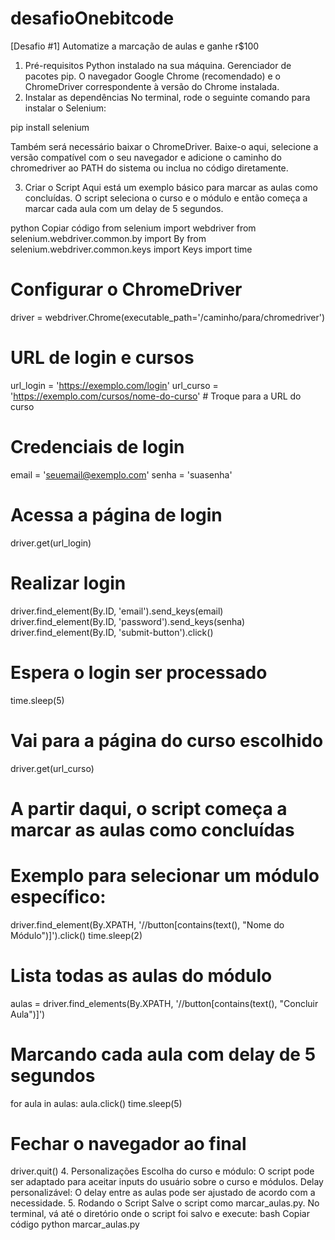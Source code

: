 # desafioOnebitcode
[Desafio #1] Automatize a marcação de aulas e ganhe r$100
1. Pré-requisitos
Python instalado na sua máquina.
Gerenciador de pacotes pip.
O navegador Google Chrome (recomendado) e o ChromeDriver correspondente à versão do Chrome instalada.
2. Instalar as dependências
No terminal, rode o seguinte comando para instalar o Selenium:

pip install selenium

Também será necessário baixar o ChromeDriver. Baixe-o aqui, selecione a versão compatível com o seu navegador e adicione o caminho do chromedriver ao PATH do sistema ou inclua no código diretamente.

3. Criar o Script
Aqui está um exemplo básico para marcar as aulas como concluídas. O script seleciona o curso e o módulo e então começa a marcar cada aula com um delay de 5 segundos.

python
Copiar código
from selenium import webdriver
from selenium.webdriver.common.by import By
from selenium.webdriver.common.keys import Keys
import time

# Configurar o ChromeDriver
driver = webdriver.Chrome(executable_path='/caminho/para/chromedriver')

# URL de login e cursos
url_login = 'https://exemplo.com/login'
url_curso = 'https://exemplo.com/cursos/nome-do-curso'  # Troque para a URL do curso

# Credenciais de login
email = 'seuemail@exemplo.com'
senha = 'suasenha'

# Acessa a página de login
driver.get(url_login)

# Realizar login
driver.find_element(By.ID, 'email').send_keys(email)
driver.find_element(By.ID, 'password').send_keys(senha)
driver.find_element(By.ID, 'submit-button').click()

# Espera o login ser processado
time.sleep(5)

# Vai para a página do curso escolhido
driver.get(url_curso)

# A partir daqui, o script começa a marcar as aulas como concluídas
# Exemplo para selecionar um módulo específico:
driver.find_element(By.XPATH, '//button[contains(text(), "Nome do Módulo")]').click()
time.sleep(2)

# Lista todas as aulas do módulo
aulas = driver.find_elements(By.XPATH, '//button[contains(text(), "Concluir Aula")]')

# Marcando cada aula com delay de 5 segundos
for aula in aulas:
    aula.click()
    time.sleep(5)

# Fechar o navegador ao final
driver.quit()
4. Personalizações
Escolha do curso e módulo: O script pode ser adaptado para aceitar inputs do usuário sobre o curso e módulos.
Delay personalizável: O delay entre as aulas pode ser ajustado de acordo com a necessidade.
5. Rodando o Script
Salve o script como marcar_aulas.py.
No terminal, vá até o diretório onde o script foi salvo e execute:
bash
Copiar código
python marcar_aulas.py
